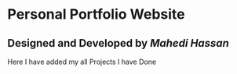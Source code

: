 # Personal Portfolio Website
## Designed and Developed by <i>Mahedi Hassan</i>
<p> Here I have added my all Projects I have Done </p>
